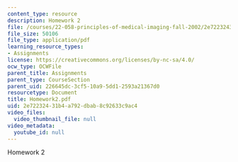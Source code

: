 ```yaml
---
content_type: resource
description: Homework 2
file: /courses/22-058-principles-of-medical-imaging-fall-2002/2e72232431b4a792dbab8c92633c9ac4_Homework2.pdf
file_size: 50106
file_type: application/pdf
learning_resource_types:
- Assignments
license: https://creativecommons.org/licenses/by-nc-sa/4.0/
ocw_type: OCWFile
parent_title: Assignments
parent_type: CourseSection
parent_uid: 226645dc-3cf5-10a9-5dd1-2593a21367d0
resourcetype: Document
title: Homework2.pdf
uid: 2e722324-31b4-a792-dbab-8c92633c9ac4
video_files:
  video_thumbnail_file: null
video_metadata:
  youtube_id: null
---
```

Homework 2